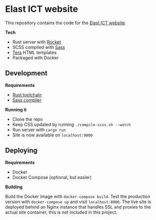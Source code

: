 # Elast ICT website

This repository contains the code for the [Elast ICT website](https://elastict.nl).

**Tech**
- Rust server with [Rocket](https://rocket.rs/)
- SCSS compiled with [Sass](https://sass-lang.com/)
- [Tera](https://github.com/Keats/tera) HTML templates
- Packaged with Docker

## Development

**Requirements**

- [Rust toolchain](https://rustup.rs/)
- [Sass compiler](https://sass-lang.com/install)

**Running it**

- Clone the repo
- Keep CSS updated by running `./compile-scss.sh --watch`
- Run server with `cargo run`
- Site is now available on `localhost:9000`

## Deploying

**Requirements**

- Docker
- Docker Compose (optional, but easier)

**Building**

Build the Docker image with `docker-compose build`. 
Test the production version with `docker-compose up` and visit `localhost:8000`.
The live site is deployed behind an Nginx instance that handles SSL and proxies to the actual site
container, this is not included in this project.
